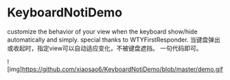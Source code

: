 # KeyboardNotiDemo
customize the behavior of your view when the keyboard show/hide automatically and simply. special thanks to WTYFirstResponder.
当键盘弹出或收起时，指定view可以自动适应变化，不被键盘遮挡。
一句代码即可。

![img]https://github.com/xiaosao6/KeyboardNotiDemo/blob/master/demo.gif
